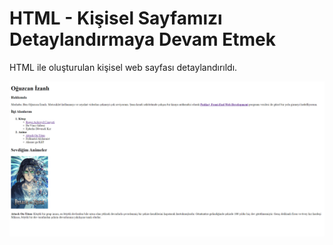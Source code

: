 # HTML - Kişisel Sayfamızı Detaylandırmaya Devam Etmek

HTML ile oluşturulan kişisel web sayfası detaylandırıldı.

![page img](images/page_img.png)
